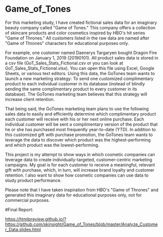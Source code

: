 # Game_of_Tones

For this marketing study, I have created fictional sales data for an imaginary beauty company called "Game of Tones." This company offers a collection of skincare products and color cosmetics inspired by HBO's hit series "Game of Thrones." All customers listed in the raw data are named after "Game of Thrones" characters for educational purposes only.

For example, one customer named Daenerys Targaryen bought Dragon Fire Foundation on January 1, 2019 (20190101). All product sales data is stored in a csv file (GoT_Sales_Stats_Fictional.csv or you can look at GoT_Sales_Stats_Fictional.xlsx). You can open this file using Excel, Google Sheets, or various text editors. Using this data, the GoTones team wants to launch a new marketing strategy: To send one customized complimentary product to each individual customer in its database (instead of blindly sending the same complimentary product to every customer in its database). The GoTones marketing team believes that this strategy will increase client retention.

That being said, the GoTones marketing team plans to use the following sales data to easily and efficiently determine which complimentary product each customer will receive with his or her next online purchase. Each individual customer will be sent a complimentary version of the product that he or she has purchased most frequently year-to-date (YTD). In addition to this customized gift with purchase promotion, the GoTones team wants to leverage the data to discover which product was the highest-performing and which product was the lowest-performing.

This project is my attempt to show ways in which cosmetic companies can leverage data to create individually-targeted, customer-centric marketing campaigns. My goal is for each customer to receive a meaningful, relevant gift with purchase, which, in turn, will increase brand loyalty and customer retention. I also want to show how cosmetic companies can use data to study product performance. 

Please note that I have taken inspiration from HBO's "Game of Thrones" and generated this imaginary data for educational purposes only, not for commercial purposes. 

#Final Report:

https://htmlpreview.github.io/?https://github.com/skinsight/Game_of_Tones/blob/master/Analyze_Customer_Data.slides.html
